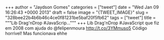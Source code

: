 
+++
author = "Jaydson Gomes"
categories = ["tweet"]
date = "Wed Jan 09 16:26:43 +0000 2013"
draft = false
image = "{TWEET_IMAGE}"
slug = "328bee22b4b6b46c4ce0f81231be5baf20f5fb62"
tags = ["tweet"]
title = """Lib Drag'nDrop #JavaScrip..."""
+++
Lib Drag'nDrop #JavaScript que fiz em 2008 com ajuda do @felipenmoura http://t.co/3YMmuso5 Código horrível! Mas funcionava ehhe
